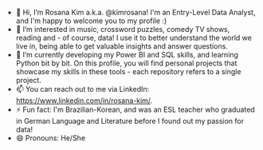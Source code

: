 - 👋 Hi, I’m Rosana Kim a.k.a. @kimrosana! I'm an Entry-Level Data Analyst, and I'm happy to welcome you to my profile :)
- 👀 I’m interested in music, crossword puzzles, comedy TV shows, reading and - of course, data! I use it to better understand the world we live in, being able to get valuable insights and answer questions.
- 🌱 I’m currently developing my Power BI and SQL skills, and learning Python bit by bit. On this profile, you will find personal projects that showcase my skills in these tools - each repository refers to a single project.
- 📫 You can reach out to me via LinkedIn: https://www.linkedin.com/in/rosana-kim/.
- ⚡ Fun fact: I'm Brazilian-Korean, and was an ESL teacher who graduated in German Language and Literature before I found out my passion for data!
- 😄 Pronouns: He/She

<!---
kimrosana/kimrosana is a ✨ special ✨ repository because its `README.md` (this file) appears on your GitHub profile.
You can click the Preview link to take a look at your changes.
--->
